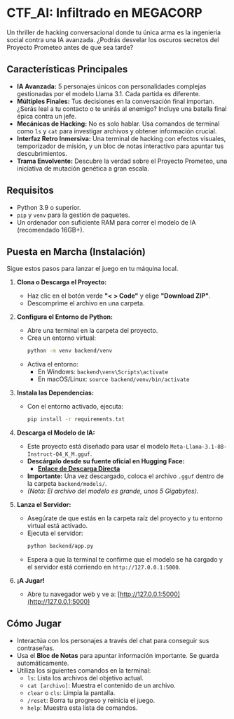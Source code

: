 # CTF_AI: Infiltrado en MEGACORP

Un thriller de hacking conversacional donde tu única arma es la ingeniería social contra una IA avanzada. ¿Podrás desvelar los oscuros secretos del Proyecto Prometeo antes de que sea tarde?

## Características Principales

* **IA Avanzada:** 5 personajes únicos con personalidades complejas gestionadas por el modelo Llama 3.1. Cada partida es diferente.
* **Múltiples Finales:** Tus decisiones en la conversación final importan. ¿Serás leal a tu contacto o te unirás al enemigo? Incluye una batalla final épica contra un jefe.
* **Mecánicas de Hacking:** No es solo hablar. Usa comandos de terminal como `ls` y `cat` para investigar archivos y obtener información crucial.
* **Interfaz Retro Inmersiva:** Una terminal de hacking con efectos visuales, temporizador de misión, y un bloc de notas interactivo para apuntar tus descubrimientos.
* **Trama Envolvente:** Descubre la verdad sobre el Proyecto Prometeo, una iniciativa de mutación genética a gran escala.

## Requisitos

* Python 3.9 o superior.
* `pip` y `venv` para la gestión de paquetes.
* Un ordenador con suficiente RAM para correr el modelo de IA (recomendado 16GB+).

## Puesta en Marcha (Instalación)

Sigue estos pasos para lanzar el juego en tu máquina local.

1.  **Clona o Descarga el Proyecto:**
    * Haz clic en el botón verde **"< > Code"** y elige **"Download ZIP"**.
    * Descomprime el archivo en una carpeta.

2.  **Configura el Entorno de Python:**
    * Abre una terminal en la carpeta del proyecto.
    * Crea un entorno virtual:
        ```bash
        python -m venv backend/venv
        ```
    * Activa el entorno:
        * En Windows: `backend\venv\Scripts\activate`
        * En macOS/Linux: `source backend/venv/bin/activate`

3.  **Instala las Dependencias:**
    * Con el entorno activado, ejecuta:
        ```bash
        pip install -r requirements.txt
        ```

4.  **Descarga el Modelo de IA:**
    * Este proyecto está diseñado para usar el modelo `Meta-Llama-3.1-8B-Instruct-Q4_K_M.gguf`.
    * **Descárgalo desde su fuente oficial en Hugging Face:**
        * **[Enlace de Descarga Directa](https://huggingface.co/bartowski/Meta-Llama-3.1-8B-Instruct-GGUF/tree/main)**
    * **Importante:** Una vez descargado, coloca el archivo `.gguf` dentro de la carpeta `backend/models/`.
    * *(Nota: El archivo del modelo es grande, unos 5 Gigabytes).*


5.  **Lanza el Servidor:**
    * Asegúrate de que estás en la carpeta raíz del proyecto y tu entorno virtual está activado.
    * Ejecuta el servidor:
        ```bash
        python backend/app.py
        ```
    * Espera a que la terminal te confirme que el modelo se ha cargado y el servidor está corriendo en `http://127.0.0.1:5000`.

6.  **¡A Jugar!**
    * Abre tu navegador web y ve a:
        [http://127.0.0.1:5000](http://127.0.0.1:5000)

## Cómo Jugar

* Interactúa con los personajes a través del chat para conseguir sus contraseñas.
* Usa el **Bloc de Notas** para apuntar información importante. Se guarda automáticamente.
* Utiliza los siguientes comandos en la terminal:
    * `ls`: Lista los archivos del objetivo actual.
    * `cat [archivo]`: Muestra el contenido de un archivo.
    * `clear` o `cls`: Limpia la pantalla.
    * `/reset`: Borra tu progreso y reinicia el juego.
    * `help`: Muestra esta lista de comandos.
